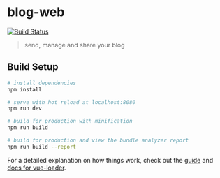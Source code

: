 # blog-web
[![Build Status](https://travis-ci.com/dsjlfjasdlkfjaklsf/web.svg?branch=main)](https://travis-ci.com/dsjlfjasdlkfjaklsf/web)
> send, manage and share your blog 

## Build Setup

``` bash
# install dependencies
npm install

# serve with hot reload at localhost:8080
npm run dev

# build for production with minification
npm run build

# build for production and view the bundle analyzer report
npm run build --report
```

For a detailed explanation on how things work, check out the [guide](http://vuejs-templates.github.io/webpack/) and [docs for vue-loader](http://vuejs.github.io/vue-loader).
